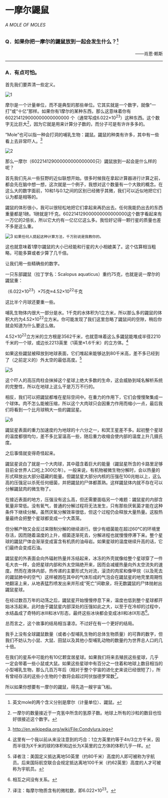 # 一摩尔鼹鼠
###### A MOLE OF MOLES
### Q．如果你把一摩尔的鼹鼠放到一起会发生什么？[^1]
<p align="right">——肖恩·赖斯</p>

***
### A．有点可怕。
首先我们要弄清一些定义。

![1](./imgs/MM-1.png)

摩尔是一个计量单位，而不是典型的那些单位。它其实就是一个数字，就像“一打”或“十亿”那样。如果你有1摩尔的某种东西，那么这意味着你有 602214129000000000000000 个（通常写成6.022×10<sup>23</sup>）这种东西。这个数字无比巨大[^2]，因为它就是用来计算分子数的，而分子可是有许许多多的。

“Mole”也可以指一种会打洞的哺乳生物：鼹鼠。鼹鼠的种类有许多，其中有一些看上去非常吓人。[^3]

![2](./imgs/MM-2.png)

那么一摩尔（602214129000000000000000只）鼹鼠放到一起会是什么样的呢？

首先我们先从一些狂野的近似联想开始。很多时候我在拿起计算器进行计算之前，都会先在脑中想一想，这次就是一个例子，我想对这个数量有一个大致的概念。在这么大的数字面前，10和1与0.1之间的区别已经微乎其微，我们可以近似地把它们认为都是相等的。

鼹鼠的体形很小，我可以很轻松地把它们拿起来再扔出去。任何我能扔出去的东西重量都是1磅。1磅就是1千克。602214129000000000000000这个数字看起来有一万亿的2倍长，所以它大约有一亿亿亿这么多。我恰好记得一颗行星的质量也差不多是这么重。

![3](./imgs/MM-3.png)
`如果任何人提起这种计算方法，千万别说是我教你的。`

这也就意味着1摩尔鼹鼠的大小已经能和行星的大小相媲美了。这个估算相当粗略，可能多算或者少算了几千倍。

让我们用一些精确些的数字。

一只东部鼹鼠（拉丁学名：Scalopus aquaticus）重约75克，也就是说一摩尔的鼹鼠重：

（6.022×10<sup>23</sup>）×75克≈4.52×10<sup>22</sup>千克

这比半个月球还要重一些。

哺乳生物体内很大一部分是水。1千克的水体积为1立方米，所以那么多的鼹鼠的体积大约为4.52×10<sup>22</sup>立方米。你可能发现了我们这里忽略了鼹鼠间的空隙，稍后你就会知道为什么要这么做。

4.52×10<sup>22</sup>立方米的立方根是3562千米，也就意味着这么多鼹鼠能堆成半径2210千米的一个球，或边长2213英里（1英里≈1.6千米）的立方体。[^4]

如果这些鼹鼠被释放到地球表面，它们堆起来能够达到80千米高，差不多已经到了（之前定义的）外太空的最低高度。[^5]

![5](./imgs/MM-5.png)

这个吓人的高压肉柱会抹掉这个星球上绝大多数的生命，这会威胁到域名解析系统的完整性，所以在地球上这么干是万万不行的。

相反，我们可以把鼹鼠都堆在星际空间中。在重力的作用下，它们会慢慢聚集成一个球体。肉不怎么能被压缩，所以这个大肉球只会因重力作用而缩小一点，最后我们将看到一个比月球稍大一些的鼹鼠星。

![6](./imgs/MM-6.png)

鼹鼠星表面的重力加速度约为地球的十六分之一，和冥王星差不多。起初整个星球的温度都很均匀，差不多比室温高一些，随后重力收缩会使内部的温度上升几摄氏度。

之后事情就变得奇怪起来。

鼹鼠星说白了就是一个大肉球，其中蕴含着巨大的能量（鼹鼠星所含的卡路里足够目前全世界人口吃上300亿年）。一般来说，有机物被微生物分解时，会以热量的形式释放出大部分蕴藏的能量。但鼹鼠星大部分内核的压强在100兆帕以上，这么高的压强足以杀死任何细菌，并把鼹鼠的尸体都蒸熟。这样鼹鼠体内就不存在可以分解鼹鼠肉的微生物了。

在接近表面的地方，压强没有这么高，但还需要面临另一个难题：鼹鼠星的内部含氧量非常低。没有氧气，普通的分解过程将无法发生，只有那些厌氧菌才能在这种条件下继续分解。虽然厌氧分解效率很低，但这个过程仍会释放大量热量。这股热量最终会把整个星球都变成一个大蒸笼。

但分解产物又会反过来限制分解的继续进行。很少有细菌能在超过60℃的环境里存活，因而随着温度的上升，细菌逐渐死去，分解进程也就慢慢停滞下来。整个星球的鼹鼠尸体会渐渐变成富含有机质的油母岩。如果星球的温度继续升高的话，它们最终会变成石油。

鼹鼠星的外表面会向外辐射热量并冻结起来，冰冻的外壳就像给整个星球穿了一件毛大衣一样，会把星球内部和外太空隔绝开来，因而会减缓热量向外太空流失的速度。然而在液体内部，热传递的主要形式为对流，滚烫的肉浆和像甲烷（以及死去的鼹鼠肺中的空气）这样被困在其中的气体形成的气泡会在鼹鼠星的地壳里周期性地翻滚上来，从地表猛烈喷发出来并形成“死亡”间歇泉，将无数鼹鼠的尸体抛射出鼹鼠星球。

在经过数百万年的动荡之后，鼹鼠星开始慢慢停息下来，温度也低到整个星球都开始冰冻起来。此时由于鼹鼠星内部深处的压强如此之大，以至于在冷却的过程中，水结晶成了奇特的冰III和冰V形态，最终这些冰块都会变成冰II和冰IX形态[^6]。

总而言之，这个故事的结局相当凄凉。不过好在有一个更好的结局。

我手上没有全球鼹鼠数量（或者小型哺乳生物的总体生物质量）的可靠的数字，但我们不妨认为小鼠、大鼠、田鼠以及其他小型哺乳动物的数量约为世界总人口的几十倍。

在我们的星系中可能约有10亿颗宜居星球。如果我们将来去殖民这些星球，几乎一定会带着一些小鼠或大鼠。如果这些星球中有百分之一住着和地球上数目相当的小型哺乳生物，那么几百万年后（相对于整个宇宙的进化史来说已经很短了），所有曾经存活的这些小生物的个数将会超过阿伏伽德罗常数[^7]。

所以如果你想要有一摩尔的鼹鼠，得先造一艘宇宙飞船。


[^1]:英文mole的两个含义分别是摩尔（计量单位）、鼹鼠。
[^2]:一摩尔的数量接近于一克氢中所含的氢原子数。地球上所有的沙粒的数目也恰好很接近这个数字。
[^3]:http://en.wikipedia.org/wiki/File:Condylura.jpg
[^4]:这里有一个我以前从来没注意到的巧合：1立方英里约等于4π/3立方千米，因而半径为X千米的球的体积和边长为X英里的立方体的体积几乎一样。
[^5]:译者注：美国定义抵达离地50英里（约80千米）高度的人即可被称为宇航员。后来国际航空联合会规定抵达离地100千米（约62英里）高度的人才可被称为宇航员。
[^6]:相互之间没有关系。
[^7]:译注：每摩尔物质含有的微粒数，即6.022×10<sup>23</sup>。